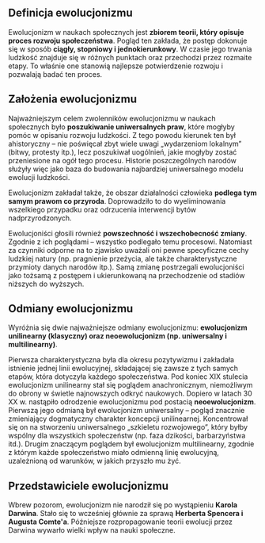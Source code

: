 ## Definicja ewolucjonizmu

Ewolucjonizm w naukach społecznych jest **zbiorem teorii, który opisuje proces rozwoju społeczeństwa**. Pogląd ten zakłada, że postęp dokonuje się w sposób **ciągły, stopniowy i jednokierunkowy**. W czasie jego trwania ludzkość znajduje się w różnych punktach oraz przechodzi przez rozmaite etapy. To właśnie one stanowią najlepsze potwierdzenie rozwoju i pozwalają badać ten proces.

## Założenia ewolucjonizmu

Najważniejszym celem zwolenników ewolucjonizmu w naukach społecznych było **poszukiwanie uniwersalnych praw**, które mogłyby pomóc w opisaniu rozwoju ludzkości. Z tego powodu kierunek ten był ahistoryczny – nie poświęcał zbyt wiele uwagi „wydarzeniom lokalnym” (bitwy, protesty itp.), lecz poszukiwał uogólnień, jakie mogłyby zostać przeniesione na ogół tego procesu. Historie poszczególnych narodów służyły więc jako baza do budowania najbardziej uniwersalnego modelu ewolucji ludzkości.

Ewolucjonizm zakładał także, że obszar działalności człowieka **podlega tym samym prawom co przyroda**. Doprowadziło to do wyeliminowania wszelkiego przypadku oraz odrzucenia interwencji bytów nadprzyrodzonych.

Ewolucjoniści głosili również **powszechność i wszechobecność zmiany**. Zgodnie z ich poglądami – wszystko podlegało temu procesowi. Natomiast za czynniki odporne na to zjawisko uważali oni pewne specyficzne cechy ludzkiej natury (np. pragnienie przeżycia, ale także charakterystyczne przymioty danych narodów itp.). Samą zmianę postrzegali ewolucjoniści jako tożsamą z postępem i ukierunkowaną na przechodzenie od stadiów niższych do wyższych.

## Odmiany ewolucjonizmu

Wyróżnia się dwie najważniejsze odmiany ewolucjonizmu: **ewolucjonizm unilinearny (klasyczny) oraz neoewolucjonizm (np. uniwersalny i multilinearny)**.

Pierwsza charakterystyczna była dla okresu pozytywizmu i zakładała istnienie jednej linii ewolucyjnej, składającej się zawsze z tych samych etapów, która dotyczyła każdego społeczeństwa. Pod koniec XIX stulecia ewolucjonizm unilinearny stał się poglądem anachronicznym, niemożliwym do obrony w świetle najnowszych odkryć naukowych. Dopiero w latach 30 XX w. nastąpiło odrodzenie ewolucjonizmu pod postacią **neoewolucjonizm**. Pierwszą jego odmianą był ewolucjonizm uniwersalny – pogląd znacznie zmieniający dogmatyczny charakter koncepcji unilinearnej. Koncentrował się on na stworzeniu uniwersalnego „szkieletu rozwojowego”, który byłby wspólny dla wszystkich społeczeństw (np. faza dzikości, barbarzyństwa itd.). Drugim znaczącym poglądem był ewolucjonizm multilinearny, zgodnie z którym każde społeczeństwo miało odmienną linię ewolucyjną, uzależnioną od warunków, w jakich przyszło mu żyć.

## Przedstawiciele ewolucjonizmu

Wbrew pozorom, ewolucjonizm nie narodził się po wystąpieniu **Karola Darwina**. Stało się to wcześniej głównie za sprawą **Herberta Spencera i Augusta Comte'a**. Późniejsze rozpropagowanie teorii ewolucji przez Darwina wywarło wielki wpływ na nauki społeczne. 